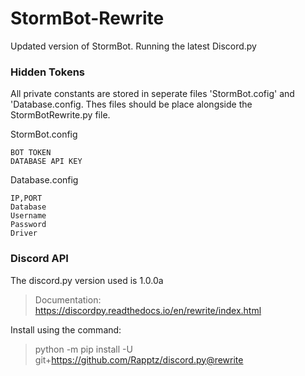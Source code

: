 # StormBot-Rewrite
Updated version of StormBot. Running the latest Discord.py

### Hidden Tokens
All private constants are stored in seperate files 'StormBot.cofig' and 'Database.config. Thes files should be place alongside the StormBotRewrite.py file. 

StormBot.config
```
BOT TOKEN
DATABASE API KEY
```

Database.config
```
IP,PORT
Database
Username
Password
Driver
```

### Discord API
The discord.py version used is 1.0.0a
> Documentation: https://discordpy.readthedocs.io/en/rewrite/index.html

Install using the command:
> python -m pip install -U git+https://github.com/Rapptz/discord.py@rewrite
